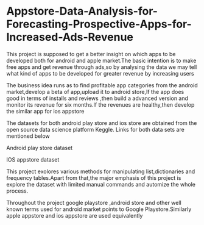 # Appstore-Data-Analysis-for-Forecasting-Prospective-Apps-for-Increased-Ads-Revenue

This project is supposed to get a better insight on which apps to be developed both for android and apple market.The basic intention is to make free apps and get revenue through ads,so by analysing the data we may tell what kind of apps to be developed for greater revenue by increasing users

The business idea runs as to find profitable app categories from the android market,develop a beta of app,upload it to android store,If the app does good in terms of installs and reviews ,then build a advanced version and monitor its revenue for six months.If the revenues are healthy,then develop the similar app for ios appstore

The datasets for both android play store and ios store are obtained from the open source data science platform Keggle. Links for both data sets are mentioned below

Android play store dataset

IOS appstore dataset

This project exolores various methods for manipulating list,dictionaries and frequency tables.Apart from that,the major emphasis of this project is explore the dataset with limited manual commands and automize the whole process.

Throughout the project google playstore ,android store and other well known terms used for android market points to Google Playstore.Similarly apple appstore and ios appstore are used equivalently
